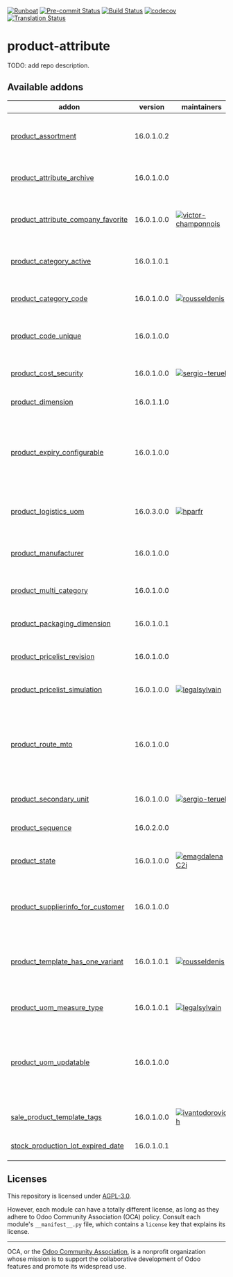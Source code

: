
[![Runboat](https://img.shields.io/badge/runboat-Try%20me-875A7B.png)](https://runboat.odoo-community.org/builds?repo=OCA/product-attribute&target_branch=16.0)
[![Pre-commit Status](https://github.com/OCA/product-attribute/actions/workflows/pre-commit.yml/badge.svg?branch=16.0)](https://github.com/OCA/product-attribute/actions/workflows/pre-commit.yml?query=branch%3A16.0)
[![Build Status](https://github.com/OCA/product-attribute/actions/workflows/test.yml/badge.svg?branch=16.0)](https://github.com/OCA/product-attribute/actions/workflows/test.yml?query=branch%3A16.0)
[![codecov](https://codecov.io/gh/OCA/product-attribute/branch/16.0/graph/badge.svg)](https://codecov.io/gh/OCA/product-attribute)
[![Translation Status](https://translation.odoo-community.org/widgets/product-attribute-16-0/-/svg-badge.svg)](https://translation.odoo-community.org/engage/product-attribute-16-0/?utm_source=widget)

<!-- /!\ do not modify above this line -->

# product-attribute

TODO: add repo description.

<!-- /!\ do not modify below this line -->

<!-- prettier-ignore-start -->

[//]: # (addons)

Available addons
----------------
addon | version | maintainers | summary
--- | --- | --- | ---
[product_assortment](product_assortment/) | 16.0.1.0.2 |  | Adds the ability to manage products assortment
[product_attribute_archive](product_attribute_archive/) | 16.0.1.0.0 |  | Add an active field on product attributes
[product_attribute_company_favorite](product_attribute_company_favorite/) | 16.0.1.0.0 | [![victor-champonnois](https://github.com/victor-champonnois.png?size=30px)](https://github.com/victor-champonnois) | Possibility to set favorite product attributes per company
[product_category_active](product_category_active/) | 16.0.1.0.1 |  | Add option to archive product categories
[product_category_code](product_category_code/) | 16.0.1.0.0 | [![rousseldenis](https://github.com/rousseldenis.png?size=30px)](https://github.com/rousseldenis) | Allows to define a code on product categories
[product_code_unique](product_code_unique/) | 16.0.1.0.0 |  | Set Product Internal Reference as Unique
[product_cost_security](product_cost_security/) | 16.0.1.0.0 | [![sergio-teruel](https://github.com/sergio-teruel.png?size=30px)](https://github.com/sergio-teruel) | Product cost security restriction view
[product_dimension](product_dimension/) | 16.0.1.1.0 |  | Product Dimension
[product_expiry_configurable](product_expiry_configurable/) | 16.0.1.0.0 |  | This model allows setting expiry times on category and to use the 'end_of_life' date for the computation of lot dates
[product_logistics_uom](product_logistics_uom/) | 16.0.3.0.0 | [![hparfr](https://github.com/hparfr.png?size=30px)](https://github.com/hparfr) | Configure product weights and volume UoM
[product_manufacturer](product_manufacturer/) | 16.0.1.0.0 |  | Adds manufacturers and attributes on the product view.
[product_multi_category](product_multi_category/) | 16.0.1.0.0 |  | Product - Many Categories
[product_packaging_dimension](product_packaging_dimension/) | 16.0.1.0.1 |  | Manage packaging dimensions and weight
[product_pricelist_revision](product_pricelist_revision/) | 16.0.1.0.0 |  | Product Pricelist Revision
[product_pricelist_simulation](product_pricelist_simulation/) | 16.0.1.0.0 | [![legalsylvain](https://github.com/legalsylvain.png?size=30px)](https://github.com/legalsylvain) | Simulate the product price for all pricelists
[product_route_mto](product_route_mto/) | 16.0.1.0.0 |  | This module allows to compute if a product is an 'MTO' one from its configured routes
[product_secondary_unit](product_secondary_unit/) | 16.0.1.0.0 | [![sergio-teruel](https://github.com/sergio-teruel.png?size=30px)](https://github.com/sergio-teruel) | Set a secondary unit per product
[product_sequence](product_sequence/) | 16.0.2.0.0 |  | Product Sequence
[product_state](product_state/) | 16.0.1.0.0 | [![emagdalenaC2i](https://github.com/emagdalenaC2i.png?size=30px)](https://github.com/emagdalenaC2i) | Module introducing a state field on product template
[product_supplierinfo_for_customer](product_supplierinfo_for_customer/) | 16.0.1.0.0 |  | Allows to define prices for customers in the products
[product_template_has_one_variant](product_template_has_one_variant/) | 16.0.1.0.1 | [![rousseldenis](https://github.com/rousseldenis.png?size=30px)](https://github.com/rousseldenis) | Allows to define a field on product template level to determine if it has only one variant
[product_uom_measure_type](product_uom_measure_type/) | 16.0.1.0.1 | [![legalsylvain](https://github.com/legalsylvain.png?size=30px)](https://github.com/legalsylvain) | Product - UoM Measure Type
[product_uom_updatable](product_uom_updatable/) | 16.0.1.0.0 |  | allows products uom to be modified after be used in a stock picking if the product uom is of the same category
[sale_product_template_tags](sale_product_template_tags/) | 16.0.1.0.0 | [![ivantodorovich](https://github.com/ivantodorovich.png?size=30px)](https://github.com/ivantodorovich) | Show product tags menu in Sale app
[stock_production_lot_expired_date](stock_production_lot_expired_date/) | 16.0.1.0.1 |  | Stock production lot expired date

[//]: # (end addons)

<!-- prettier-ignore-end -->

## Licenses

This repository is licensed under [AGPL-3.0](LICENSE).

However, each module can have a totally different license, as long as they adhere to Odoo Community Association (OCA)
policy. Consult each module's `__manifest__.py` file, which contains a `license` key
that explains its license.

----
OCA, or the [Odoo Community Association](http://odoo-community.org/), is a nonprofit
organization whose mission is to support the collaborative development of Odoo features
and promote its widespread use.
